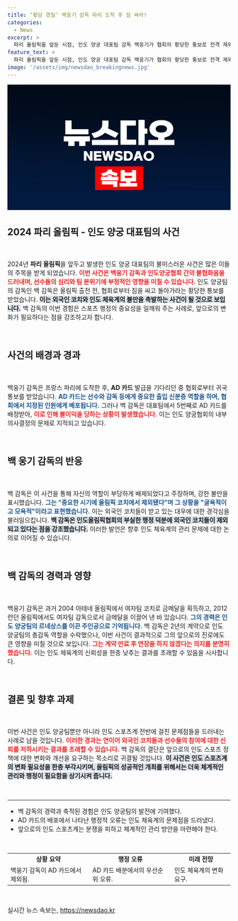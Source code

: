 ```yaml
---
title: ‘황당 경질’ 백웅기 감독 파리 도착 후 짐 싸라!
categories:
  - News
excerpt: >
  파리 올림픽을 앞둔 시점, 인도 양궁 대표팀 감독 백웅기가 협회의 황당한 통보로 전격 제외됐다! 모욕적이라며 분노를 쏟은 백 감독의 이야기에 관람객들은 충격에 빠졌다. 계약 연장 조차 거부할 그의 결정에는 그 무엇보다 중요한 여정이 숨겨져 있다.
feature_text: >
  파리 올림픽을 앞둔 시점, 인도 양궁 대표팀 감독 백웅기가 협회의 황당한 통보로 전격 제외됐다! 모욕적이라며 분노를 쏟은 백 감독의 이야기에 관람객들은 충격에 빠졌다. 계약 연장 조차 거부할 그의 결정에는 그 무엇보다 중요한 여정이 숨겨져 있다.
image: '/assets/img/newsdao_breakingnews.jpg'
---
```


<p><img src="/assets/img/newsdao_breakingnews.jpg" alt="flaretime 속보" /></p>

<h2 data-ke-size="size26">2024 파리 올림픽 - 인도 양궁 대표팀의 사건</h2>

<p data-ke-size="size16">&nbsp;</p>

<p data-ke-size="size16">2024년 <b>파리 올림픽</b>을 앞두고 발생한 인도 양궁 대표팀의 불미스러운 사건은 많은 이들의 주목을 받게 되었습니다. <b><span style="color: #ee2323;">이번 사건은 백웅기 감독과 인도양궁협회 간의 불협화음을 드러내며, 선수들의 심리와 팀 분위기에 부정적인 영향을 미칠 수 있습니다.</span></b> 인도 양궁팀의 감독인 백 감독은 올림픽 출전 전, 협회로부터 짐을 싸고 돌아가라는 황당한 통보를 받았습니다. <b><span style="background-color: #21538527;">이는 외국인 코치와 인도 체육계의 불만을 촉발하는 사건이 될 것으로 보입니다.</span></b> 백 감독의 이번 경험은 스포츠 행정의 중요성을 일깨워 주는 사례로, 앞으로의 변화가 필요하다는 점을 강조하고자 합니다.</p>

<p data-ke-size="size16">&nbsp;</p>

<h2 data-ke-size="size26">사건의 배경과 경과</h2>

<p data-ke-size="size16">&nbsp;</p>

<p data-ke-size="size16">백웅기 감독은 프랑스 파리에 도착한 후, <b>AD 카드</b> 발급을 기다리던 중 협회로부터 귀국 통보를 받았습니다. <b><span style="color: #1a5490;">AD 카드는 선수와 감독 등에게 중요한 출입 신분증 역할을 하며, 협회에서 지정된 인원에게 배포됩니다.</span></b> 그러나 백 감독은 대표팀에서 5번째로 AD 카드를 배정받아, <b><span style="color: #ee2323;">이로 인해 불이익을 당하는 상황이 발생했습니다.</span></b> 이는 인도 양궁협회의 내부 의사결정의 문제로 지적되고 있습니다.</p>

<p data-ke-size="size16">&nbsp;</p>

<h2 data-ke-size="size26">백 웅기 감독의 반응</h2>

<p data-ke-size="size16">&nbsp;</p>

<p data-ke-size="size16">백 감독은 이 사건을 통해 자신의 역할이 부당하게 배제되었다고 주장하며, 강한 불만을 표시했습니다. <b><span style="color: #1a5490;">그는 “중요한 시기에 올림픽 코치에서 제외됐다”며 그 상황을 "굴욕적이고 모욕적"이라고 표현했습니다.</span></b> 이는 외국인 코치들이 받고 있는 대우에 대한 경각심을 불러일으킵니다. <b><span style="background-color: #21538527;">백 감독은 인도올림픽협회의 부실한 행정 덕분에 외국인 코치들이 제외되고 있다는 점을 강조했습니다.</span></b> 이러한 발언은 향후 인도 체육계의 관리 문제에 대한 논의로 이어질 수 있습니다.</p>

<p data-ke-size="size16">&nbsp;</p>

<h2 data-ke-size="size26">백 감독의 경력과 영향</h2>

<p data-ke-size="size16">&nbsp;</p>

<p data-ke-size="size16">백웅기 감독은 과거 2004 아테네 올림픽에서 여자팀 코치로 금메달을 획득하고, 2012 런던 올림픽에서도 여자팀 감독으로서 금메달을 이끌어 낸 바 있습니다. <b><span style="color: #1a5490;">그의 경력은 인도 양궁팀의 르네상스를 이끈 주인공으로 기억됩니다.</span></b> 백 감독은 2년의 계약으로 인도 양궁팀의 총감독 역할을 수락했으나, 이번 사건이 결과적으로 그의 앞으로의 진로에도 큰 영향을 미칠 것으로 보입니다. <b><span style="color: #ee2323;">그는 계약 만료 후 연장을 하지 않겠다는 의지를 분명히 했습니다.</span></b> 이는 인도 체육계의 신뢰성을 한층 낮추는 결과를 초래할 수 있음을 시사합니다.</p>

<p data-ke-size="size16">&nbsp;</p>

<h2 data-ke-size="size26">결론 및 향후 과제</h2>

<p data-ke-size="size16">&nbsp;</p>

<p data-ke-size="size16">이번 사건은 인도 양궁팀뿐만 아니라 인도 스포츠계 전반에 걸친 문제점들을 드러내는 사례로 남을 것입니다. <b><span style="color: #ee2323;">이러한 경과는 연이어 외국인 코치들과 선수들의 참여에 대한 신뢰를 저하시키는 결과를 초래할 수 있습니다.</span></b> 백 감독의 결단은 앞으로의 인도 스포츠 정책에 대한 변화와 개선을 요구하는 목소리로 귀결될 것입니다. <b><span style="background-color: #21538527;">이 사건은 인도 스포츠계의 변화 필요성을 한층 부각시키며, 올림픽의 성공적인 개최를 위해서는 더욱 체계적인 관리와 행정이 필요함을 상기시켜 줍니다.</span></b></p>

<p data-ke-size="size16">&nbsp;</p>

<hr>

<ul>
    <li>백 감독의 경력과 축적된 경험은 인도 양궁팀의 발전에 기여했다.</li>
    <li>AD 카드의 배포에서 나타난 행정적 오류는 인도 체육계의 문제점을 드러냈다.</li>
    <li>앞으로의 인도 스포츠계는 분쟁을 피하고 체계적인 관리 방안을 마련해야 한다.</li>
</ul>

<p data-ke-size="size16">&nbsp;</p>

<table style="width: 100%; border-collapse: collapse;">
    <tr>
        <td style="text-align: center; height: 17px;"><b>상황 요약</b></td>
        <td style="text-align: center; height: 17px;"><b>행정 오류</b></td>
        <td style="text-align: center; height: 17px;"><b>미래 전망</b></td>
    </tr>
    <tr>
        <td style="height: 17px;">백웅기 감독이 AD 카드에서 제외됨.</td>
        <td style="height: 17px;">AD 카드 배분에서의 우선순위 오류.</td>
        <td style="height: 17px;">인도 체육계의 변화 요구.</td>
    </tr>
</table>

<p data-ke-size="size16">&nbsp;</p>
실시간 뉴스 속보는, <a href="https://newsdao.kr" rel="dofollow">https://newsdao.kr</a>


